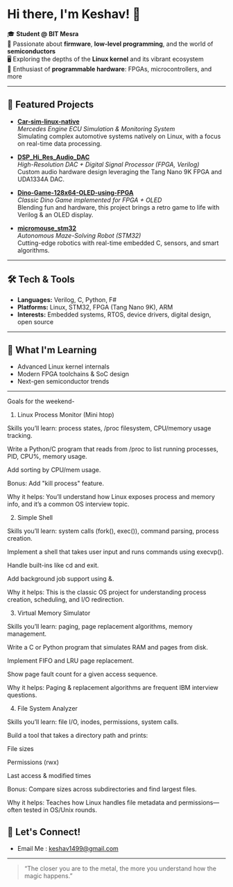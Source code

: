 # Hi there, I'm Keshav! 👋

🎓 **Student @ BIT Mesra**  
🔬 Passionate about **firmware**, **low-level programming**, and the world of **semiconductors**  
🖥️ Exploring the depths of the **Linux kernel** and its vibrant ecosystem  
🔩 Enthusiast of **programmable hardware**: FPGAs, microcontrollers, and more

---

## 🚀 Featured Projects

- [**Car-sim-linux-native**](https://github.com/keshav1499/Car-sim-linux-native)  
  *Mercedes Engine ECU Simulation & Monitoring System*  
  Simulating complex automotive systems natively on Linux, with a focus on real-time data processing.

- [**DSP_Hi_Res_Audio_DAC**](https://github.com/keshav1499/DSP_Hi_Res_Audio_DAC)  
  *High-Resolution DAC + Digital Signal Processor (FPGA, Verilog)*  
  Custom audio hardware design leveraging the Tang Nano 9K FPGA and UDA1334A DAC.

- [**Dino-Game-128x64-OLED-using-FPGA**](https://github.com/keshav1499/Dino-Game-128x64-OLED-using-FPGA)  
  *Classic Dino Game implemented for FPGA + OLED*  
  Blending fun and hardware, this project brings a retro game to life with Verilog & an OLED display.

- [**micromouse_stm32**](https://github.com/keshav1499/micromouse_stm32)  
  *Autonomous Maze-Solving Robot (STM32)*  
  Cutting-edge robotics with real-time embedded C, sensors, and smart algorithms.

---

## 🛠️ Tech & Tools

- **Languages:** Verilog, C, Python, F#
- **Platforms:** Linux, STM32, FPGA (Tang Nano 9K), ARM
- **Interests:** Embedded systems, RTOS, device drivers, digital design, open source

---

## 🌱 What I'm Learning

- Advanced Linux kernel internals
- Modern FPGA toolchains & SoC design
- Next-gen semiconductor trends

---


Goals for the weekend-
1. Linux Process Monitor (Mini htop)

Skills you’ll learn: process states, /proc filesystem, CPU/memory usage tracking.

Write a Python/C program that reads from /proc to list running processes, PID, CPU%, memory usage.

Add sorting by CPU/mem usage.

Bonus: Add "kill process" feature.

Why it helps: You’ll understand how Linux exposes process and memory info, and it’s a common OS interview topic.

2. Simple Shell

Skills you’ll learn: system calls (fork(), exec()), command parsing, process creation.

Implement a shell that takes user input and runs commands using execvp().

Handle built-ins like cd and exit.

Add background job support using &.

Why it helps: This is the classic OS project for understanding process creation, scheduling, and I/O redirection.

3. Virtual Memory Simulator

Skills you’ll learn: paging, page replacement algorithms, memory management.

Write a C or Python program that simulates RAM and pages from disk.

Implement FIFO and LRU page replacement.

Show page fault count for a given access sequence.

Why it helps: Paging & replacement algorithms are frequent IBM interview questions.

4. File System Analyzer

Skills you’ll learn: file I/O, inodes, permissions, system calls.

Build a tool that takes a directory path and prints:

File sizes

Permissions (rwx)

Last access & modified times

Bonus: Compare sizes across subdirectories and find largest files.

Why it helps: Teaches how Linux handles file metadata and permissions—often tested in OS/Unix rounds.

## 💬 Let's Connect!

- Email Me
  : keshav1499@gmail.com

---

> “The closer you are to the metal, the more you understand how the magic happens.”
